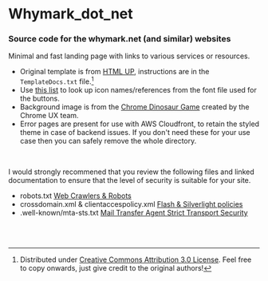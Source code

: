 # Whymark_dot_net
### Source code for the whymark.net (and similar) websites
  
Minimal and fast landing page with links to various services or resources.
<br/>
  
- Original template is from [HTML UP](https://html5up.net/aerial), instructions are in the `TemplateDocs.txt` file.[^license]
- Use [this list](https://fontawesome.com/v6/icons/) to look up icon names/references from the font file used for the buttons.
- Background image is from the [Chrome Dinosaur Game](https://en.wikipedia.org/wiki/Dinosaur_Game) created by the Chrome UX team.
- Error pages are present for use with AWS Cloudfront, to retain the styled theme in case of backend issues. If you don't need these for your use case then you can safely remove the whole directory.
<br/>
  
I would strongly recommened that you review the following files and linked documentation to ensure that the level of security is suitable for your site.
- robots.txt [Web Crawlers & Robots](https://en.wikipedia.org/wiki/Robots_exclusion_standard)
- crossdomain.xml & clientaccespolicy.xml [Flash & Silverlight policies](https://en.wikipedia.org/wiki/Cross-site_request_forgery)
- .well-known/mta-sts.txt [Mail Transfer Agent Strict Transport Security](https://www.ncsc.gov.uk/collection/email-security-and-anti-spoofing/using-mta-sts-to-protect-the-privacy-of-your-emails)
<br/>
<br/>
  
[^license]:Distributed under [Creative Commons Attribution 3.0 License](https://creativecommons.org/licenses/by/3.0/). Feel free to copy onwards, just give credit to the original authors!
